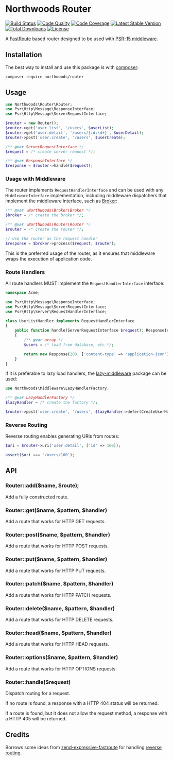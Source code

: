 # Northwoods Router

[![Build Status](https://travis-ci.com/northwoods/router.svg?branch=develop)](https://travis-ci.com/northwoods/router)
[![Code Quality](https://scrutinizer-ci.com/g/northwoods/router/badges/quality-score.png?b=master)](https://scrutinizer-ci.com/g/northwoods/router/?branch=master)
[![Code Coverage](https://scrutinizer-ci.com/g/northwoods/router/badges/coverage.png?b=master)](https://scrutinizer-ci.com/g/northwoods/router/?branch=master)
[![Latest Stable Version](http://img.shields.io/packagist/v/northwoods/router.svg?style=flat)](https://packagist.org/packages/northwoods/router)
[![Total Downloads](https://img.shields.io/packagist/dt/northwoods/router.svg?style=flat)](https://packagist.org/packages/northwoods/router)
[![License](https://img.shields.io/packagist/l/northwoods/router.svg?style=flat)](https://packagist.org/packages/northwoods/router)

A [FastRoute][fastroute] based router designed to be used with [PSR-15 middleware][psr15].

[fastroute]: https://github.com/nikic/FastRoute
[psr15]: https://www.php-fig.org/psr/psr-15/

## Installation

The best way to install and use this package is with [composer](http://getcomposer.org/):

```shell
composer require northwoods/router
```

## Usage

```php
use Northwoods\Router\Router;
use Psr\Http\Message\ResponseInterface;
use Psr\Http\Message\ServerRequestInterface;

$router = new Router();
$router->get('user.list', '/users', $userList);
$router->get('user.detail', '/users/{id:\d+}', $userDetail);
$router->post('user.create', '/users', $userCreate);

/** @var ServerRequestInterface */
$request = /* create server request */;

/** @var ResponseInterface */
$response = $router->handle($request);
```

### Usage with Middleware

The router implements `RequestHandlerInterface` and can be used with any
`MiddlewareInterface` implementation, including middleware dispatchers that
implement the middleware interface, such as [Broker][broker]:

```php
/** @var \Northwoods\Broker\Broker */
$broker = /* create the broker */;

/** @var \Northwoods\Router\Router */
$router = /* create the router */;

// Use the router as the request handler
$response = $broker->process($request, $router);
```

This is the preferred usage of the router, as it ensures that middleware wraps
the execution of application code.

[broker]: https://github.com/northwoods/broker

### Route Handlers

All route handlers MUST implement the `RequestHandlerInterface` interface:

```php
namespace Acme;

use Psr\Http\Message\ResponseInterface;
use Psr\Http\Message\ServerRequestInterface;
use Psr\Http\Server\RequestHandlerInterface;

class UserListHandler implements RequestHandlerInterface
{
    public function handle(ServerRequestInterface $request): ResponseInterface
    {
        /** @var array */
        $users = /* load from database, etc */;

        return new Response(200, ['content-type' => 'application-json'], json_encode($users));
    }
}
```

If it is preferable to lazy load handlers, the [lazy-middleware][lazy-middleware]
package can be used:

```php
use Northwoods\Middleware\LazyHandlerFactory;

/** @var LazyHandlerFactory */
$lazyHandler = /* create the factory */;

$router->post('user.create', '/users', $lazyHandler->defer(CreateUserHandler::class));
```

[lazy-middleware]: https://github.com/northwoods/lazy-middleware

### Reverse Routing

Reverse routing enables generating URIs from routes:

```php
$uri = $router->uri('user.detail', ['id' => 100]);

assert($uri === '/users/100');
```

## API

### Router::add($name, $route);

Add a fully constructed route.

### Router::get($name, $pattern, $handler)

Add a route that works for HTTP GET requests.

### Router::post($name, $pattern, $handler)

Add a route that works for HTTP POST requests.

### Router::put($name, $pattern, $handler)

Add a route that works for HTTP PUT requests.

### Router::patch($name, $pattern, $handler)

Add a route that works for HTTP PATCH requests.

### Router::delete($name, $pattern, $handler)

Add a route that works for HTTP DELETE requests.

### Router::head($name, $pattern, $handler)

Add a route that works for HTTP HEAD requests.

### Router::options($name, $pattern, $handler)

Add a route that works for HTTP OPTIONS requests.

### Router::handle($request)

Dispatch routing for a request.

If no route is found, a response with a HTTP 404 status will be returned.

If a route is found, but it does not allow the request method, a response with
a HTTP 405 will be returned.

## Credits

Borrows some ideas from [zend-expressive-fastroute][zf-fastroute] for handling [reverse routing][zf-rr].

[zf-fastroute]: https://github.com/zendframework/zend-expressive-fastroute
[zf-rr]: https://github.com/zendframework/zend-expressive-fastroute/pull/32
